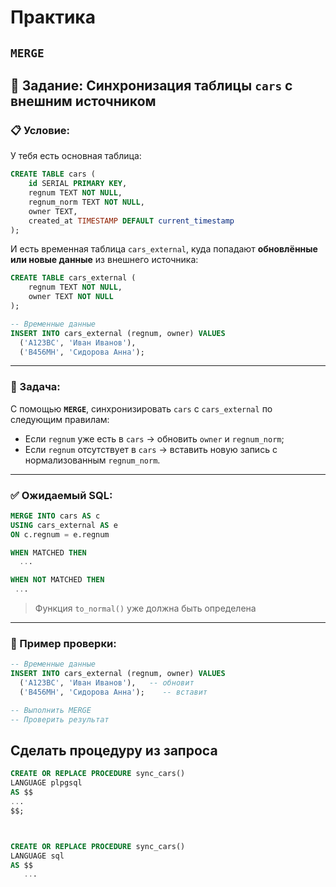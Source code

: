 # Практика

##  `MERGE` 


## 🔄 Задание: Синхронизация таблицы `cars` с внешним источником

### 📋 Условие:

У тебя есть основная таблица:

```sql
CREATE TABLE cars (
    id SERIAL PRIMARY KEY,
    regnum TEXT NOT NULL,
    regnum_norm TEXT NOT NULL,
    owner TEXT,
    created_at TIMESTAMP DEFAULT current_timestamp
);
```

И есть временная таблица `cars_external`, куда попадают **обновлённые или новые данные** из внешнего источника:

```sql
CREATE TABLE cars_external (
    regnum TEXT NOT NULL,
    owner TEXT NOT NULL
);

-- Временные данные
INSERT INTO cars_external (regnum, owner) VALUES
  ('А123ВС', 'Иван Иванов'),   
  ('В456МН', 'Сидорова Анна');   

```

---

### 🎯 Задача:

С помощью **`MERGE`**, синхронизировать `cars` с `cars_external` по следующим правилам:

* Если `regnum` уже есть в `cars` → обновить `owner` и `regnum_norm`;
* Если `regnum` отсутствует в `cars` → вставить новую запись с нормализованным `regnum_norm`.

---

### ✅ Ожидаемый SQL:

```sql
MERGE INTO cars AS c
USING cars_external AS e
ON c.regnum = e.regnum

WHEN MATCHED THEN
  ...

WHEN NOT MATCHED THEN
 ...
```

> Функция `to_normal()` уже должна быть определена 
---

### 🧪 Пример проверки:

```sql
-- Временные данные
INSERT INTO cars_external (regnum, owner) VALUES
  ('А123ВС', 'Иван Иванов'),   -- обновит
  ('В456МН', 'Сидорова Анна');    -- вставит

-- Выполнить MERGE
-- Проверить результат

```

## Сделать процедуру из запроса

```sql
CREATE OR REPLACE PROCEDURE sync_cars()
LANGUAGE plpgsql
AS $$
...
$$;



CREATE OR REPLACE PROCEDURE sync_cars()
LANGUAGE sql
AS $$
   ...

```